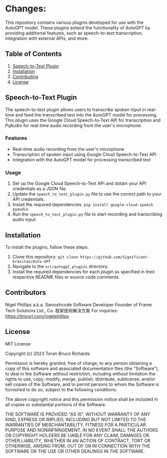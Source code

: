 # Changes: 
This repository contains various plugins developed for use with the AutoGPT model. These plugins extend the functionality of AutoGPT by providing additional features, such as speech-to-text transcription, integration with external APIs, and more.

## Table of Contents

1. [Speech-to-Text Plugin](#speech-to-text-plugin)
2. [Installation](#installation)
3. [Contributing](#contributing)
4. [License](#license)

## Speech-to-Text Plugin

The speech-to-text plugin allows users to transcribe spoken input in real-time and feed the transcribed text into the AutoGPT model for processing. This plugin uses the Google Cloud Speech-to-Text API for transcription and PyAudio for real-time audio recording from the user's microphone.

### Features

- Real-time audio recording from the user's microphone
- Transcription of spoken input using Google Cloud Speech-to-Text API
- Integration with the AutoGPT model for processing transcribed text

### Usage

1. Set up the Google Cloud Speech-to-Text API and obtain your API credentials as a JSON file.
2. Update the `speech_to_text_plugin.py` file to use the correct path to your API credentials.
3. Install the required dependencies: `pip install google-cloud-speech pyaudio`
4. Run the `speech_to_text_plugin.py` file to start recording and transcribing audio input.

## Installation

To install the plugins, follow these steps:

1. Clone this repository: `git clone https://github.com/Significant-Gravitas/Auto-GPT`
2. Navigate to the `src/autogpt_plugins` directory.
3. Install the required dependencies for each plugin as specified in their respective README files or source code comments.

## Contributors

Nigel Phillips a.k.a. Swooshcode
Software Developer
Founder of Frame Tech Solutions Ltd., Co. 框架技術解決方案
For inquiries: https://tinyurl.com/nigelphillips

## License

MIT License

Copyright (c) 2023 Toran Bruce Richards

Permission is hereby granted, free of charge, to any person obtaining a copy
of this software and associated documentation files (the "Software"), to deal
in the Software without restriction, including without limitation the rights
to use, copy, modify, merge, publish, distribute, sublicense, and/or sell
copies of the Software, and to permit persons to whom the Software is
furnished to do so, subject to the following conditions:

The above copyright notice and this permission notice shall be included in all
copies or substantial portions of the Software.

THE SOFTWARE IS PROVIDED "AS IS", WITHOUT WARRANTY OF ANY KIND, EXPRESS OR
IMPLIED, INCLUDING BUT NOT LIMITED TO THE WARRANTIES OF MERCHANTABILITY,
FITNESS FOR A PARTICULAR PURPOSE AND NONINFRINGEMENT. IN NO EVENT SHALL THE
AUTHORS OR COPYRIGHT HOLDERS BE LIABLE FOR ANY CLAIM, DAMAGES OR OTHER
LIABILITY, WHETHER IN AN ACTION OF CONTRACT, TORT OR OTHERWISE, ARISING FROM,
OUT OF OR IN CONNECTION WITH THE SOFTWARE OR THE USE OR OTHER DEALINGS IN THE
SOFTWARE.
